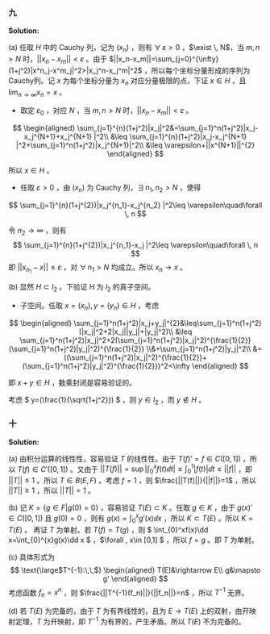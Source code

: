### 九

**Solution:**

(a) 任取 $H$ 中的 Cauchy 列，记为 $(x_n)$ ，则有 $\forall \, \varepsilon>0$ ，$\exist \, N$，当 $m,n>N$ 时，$||x_n-x_m||<\varepsilon$ 。由于 $||x_n-x_m||=\sum_{j=0}^{\infty}(1+j^2)|x^n_j-x^m_j|^2>|x_j^n-x_j^m|^2$ ，所以每个坐标分量形成的序列为Cauchy列。记 $x$ 为每个坐标分量为 $x_n$ 对应分量极限的点，下证 $x\in H$ ，且 $\lim_{n\rightarrow\infty}x_n=x$ 。

* 取定 $\varepsilon_0$ ，对应 $N$ ，当 $m,n>N$ 时，$||x_n-x_m||<\varepsilon$ 。

$$
\begin{aligned}
\sum_{j=1}^{n}(1+j^2)|x_j|^2&=\sum_{j=1}^n(1+j^2)|x_j-x_j^{N+1}+x_j^{N+1} |^2\\
&\leq \sum_{j=1}^{n}(1+j^2)|x_j-x_j^{N+1} |^2+\sum_{j=1}^n(1+j^2)|x_j^{N+1}|^2\\
&\leq \varepsilon+||x^{N+1}||^{2}
\end{aligned}
$$

所以 $x\in H$ 。

* 任取 $\varepsilon>0$ ，由 $(x_n)$ 为 Cauchy 列，$\exists\,n_1,n_2>N$ ，使得

$$
\sum_{j=1}^{n}(1+j^{2})|x_j^{n_1}-x_j^{n_2} |^2\leq \varepsilon\quad\forall \, n
$$

令 $n_{2}\rightarrow \infty$ ，则有
$$
\sum_{j=1}^{n}(1+j^{2})|x_j^{n_1}-x_j |^2\leq \varepsilon\quad\forall \, n
$$
 即 $||x_{n_1}-x||\leq\varepsilon$ ，对 $\forall \, n_1>N$ 均成立。所以 $x_n\rightarrow x$ 。

(b) 显然 $H\subset l_2$ 。下验证 $H$ 为 $l_2$ 的真子空间。

* 子空间。任取 $x=(x_n),y=(y_n)\in H$ ，考虑 

$$
\begin{aligned}
\sum_{j=1}^n(1+j^2)|x_j+y_j|^{2}&\leq\sum_{j=1}^n(1+j^2)(|x_j|^2+2|x_j||y_j|+|y_j|^2)\\
&\leq \sum_{j=1}^n(1+j^2)|x_j|^2+2(\sum_{j=1}^n(1+j^2)|x_j|^2)^{\frac{1}{2}}(\sum_{j=1}^n(1+j^2)|y_j|^2)^{\frac{1}{2}}
\\&+\sum_{j=1}^n(1+j^2)|y_j|^2\\
&=((\sum_{j=1}^n(1+j^2)|x_j|^2)^{\frac{1}{2}}+(\sum_{j=1}^n(1+j^2)|y_j|^2)^{\frac{1}{2}})^2<\infty
\end{aligned}
$$

即 $x+y\in H$ ，数乘封闭是容易验证的。

考虑 $  y=(\frac{1}{\sqrt{1+j^2}}) $ ，则 $y\in l_2$ ，而 $y\not\in H$ 。

### 十

**Solution:**

(a) 由积分运算的线性性，容易验证 $T$ 的线性性。由于 $T(f)'=f\in C([0,1])$ ，所以 $T(f)\in C'([0,1])$ 。又由于 $||T(f)||=\sup|\int_0^x f(t)\dd t|\leq \int_0^1|f(t)|\dd t\leq ||f||$ ，即 $||T||\leq1$ 。所以 $T\in B(E,F)$ 。考虑 $f=1$ ，则 $\frac{||T(f)||}{||f||}=1$ ，所以 $||T||\geq 1$ ，所以 $||T||=1$ 。

(b) 记 $K=\{ g\in F \big| g(0)=0 \}$ ，容易验证 $T(E)\subset K$ 。任取 $g\in K$ ，由于 $g(x)'\in C([0,1])$ 且 $g(0)=0$ ，则有 $g(x)=\int_0^xg'(x)\dd x$ ，所以 $K\subset T(E)$ 。所以 $K=T(E)$ 。
	 再证 $T$ 为单射。若 $T(f)=T(g)$ ，则 $ \int_{0}^xf(x)\dd x=\int_{0}^{x}g(x)\dd x $ ，$\forall \, x\in [0,1] $ ，所以 $f=g$ 。即 $T$ 为单射。

(c) 具体形式为
$$
\text{\large$T^{-1}:\,\,$}
\begin{aligned}
T(E)&\rightarrow E\\
g&\mapsto g'
\end{aligned}
$$
考虑函数 $f_n=x^n$ ，则 $\frac{||T^{-1}(f_n)||}{||f_n||}=n$ ，所以 $T^{-1}$ 无界。

(d) 若 $T(E)$ 为完备的，由于 $T$ 为有界线性的，且为 $E\rightarrow T(E)$ 上的双射，由开映射定理，$T$ 为开映射，即 $T^{-1}$ 为有界的，产生矛盾。所以 $T(E)$ 不为完备的。